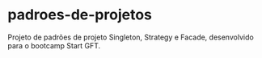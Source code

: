 # padroes-de-projetos
Projeto de padrões de projeto Singleton, Strategy e Facade, desenvolvido para o bootcamp Start GFT.
